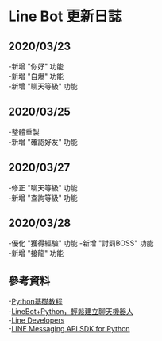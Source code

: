 # Line Bot 更新日誌

## 2020/03/23
-新增 "你好" 功能  
-新增 "自爆" 功能  
-新增 "聊天等級" 功能  

## 2020/03/25
-整體重製  
-新增 "確認好友" 功能  

## 2020/03/27
-修正 "聊天等級" 功能  
-新增 "查詢等級" 功能  

## 2020/03/28
-優化 "獲得經驗" 功能
-新增 "討罰BOSS" 功能  
-新增 "接龍" 功能   

## 參考資料
-[Python基礎教程](https://www.runoob.com/python/python-tutorial.html)  
-[LineBot+Python，輕鬆建立聊天機器人](https://yaoandy107.github.io/line-bot-tutorial/)  
-[Line Developers](https://developers.line.biz/en/docs/messaging-api/)  
-[LINE Messaging API SDK for Python](https://github.com/line/line-bot-sdk-python#line-messaging-api-sdk-for-python)  
